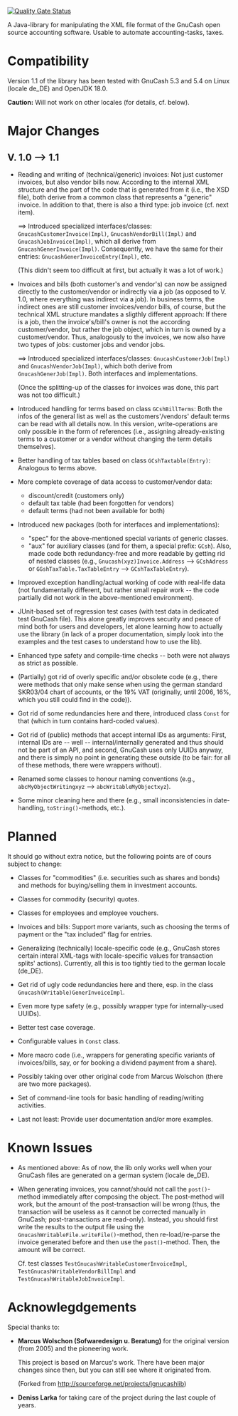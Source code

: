 [![Quality Gate Status](https://sonarcloud.io/api/project_badges/measure?project=DenissLarka_gnucash&metric=alert_status)](https://sonarcloud.io/summary/new_code?id=DenissLarka_gnucash)

A Java-library for manipulating the XML file format of the GnuCash open
source accounting software. Usable to automate accounting-tasks, taxes.

# Compatibility
Version 1.1 of the library has been tested with GnuCash 5.3 and 5.4 on Linux (locale de_DE) and OpenJDK 18.0.

**Caution:** Will not work on other locales (for details, cf. below).

# Major Changes 
## V. 1.0 --> 1.1
* Reading and writing of (technical/generic) invoices: Not just customer invoices, but also vendor bills now. According to the internal XML structure and the part of the code that is generated from it (i.e., the XSD file), both derive from a common class that represents a "generic" invoice. In addition to that, there is also a third type: job invoice (cf. next item).
    
    ==> Introduced specialized interfaces/classes: `GnucashCustomerInvoice(Impl)`, `GnucashVendorBill(Impl)` and `GnucashJobInvoice(Impl)`, which all derive from `GnucashGenerInvoice(Impl)`. Consequently, we have the same for their entries: `GnucashGenerInvoiceEntry(Impl)`, etc.

    (This didn't seem too difficult at first, but actually it was a lot of work.)

* Invoices and bills (both customer's and vendor's) can now be assigned directly to the customer/vendor or indirectly via a job (as opposed to V. 1.0, where everything was indirect via a job). In business terms, the indirect ones are still customer invoices/vendor bills, of course, but the technical XML structure mandates a sligthly different approach: If there is a job, then the invoice's/bill's owner is not the according customer/vendor, but rather the job object, which in turn is owned by a customer/vendor. Thus, analogously to the invoices, we now also have two types of jobs: customer jobs and vendor jobs.

    ==> Introduced specialized interfaces/classes: `GnucashCustomerJob(Impl)` and `GnucashVendorJob(Impl)`, which both derive from `GnucashGenerJob(Impl)`. Both interfaces and implementations.

   (Once the splitting-up of the classes for invoices was done, this part was not too difficult.)

* Introduced handling for terms based on class `GCshBillTerms`: Both the infos of the general list as well as the customers'/vendors' default terms can be read with all details now. In this version, write-operations are only possible in the form of references (i.e., assigning already-existing terms to a customer or a vendor without changing the term details themselves).

* Better handling of tax tables based on class `GCshTaxtable(Entry)`: Analogous to terms above.

* More complete coverage of data access to customer/vendor data:

  * discount/credit (customers only)
  * default tax table (had been forgotten for vendors)
  * default terms (had not been available for both)

* Introduced new packages (both for interfaces and implementations):

   *  "spec" for the above-mentioned special variants of generic classes.
   *  "aux" for auxiliary classes (and for them, a special prefix: `GCsh`). Also, made code both redundancy-free and more readable by getting rid of nested classes (e.g., `Gnucash(xyz)Invoice.Address` --> `GCshAdress` or `GGshTaxTable.TaxTableEntry` --> `GCshTaxTableEntry`).

* Improved exception handling/actual working of code with real-life data (not fundamentally different, but rather small repair work -- the code partially did not work in the above-mentioned environment).

* JUnit-based set of regression test cases (with test data in dedicated test GnuCash file). This alone greatly improves security and peace of mind both for users and developers, let alone learning how to actually use the library (in lack of a proper documentation, simply look into the examples and the test cases to understand how to use the lib).

* Enhanced type safety and compile-time checks -- both were not always as strict as possible.

* (Partially) got rid of overly specific and/or obsolete code (e.g., there were methods that only make sense when using the german standard SKR03/04 chart of accounts, or the 19% VAT (originally, until 2006, 16%, which you still could find in the code)).

* Got rid of some redundancies here and there, introduced class `Const` for that (which in turn contains hard-coded values).

* Got rid of (public) methods that accept internal IDs as arguments: First, internal IDs are -- well -- internal/internally generated and thus should not be part of an API, and second, GnuCash uses only UUIDs anyway, and there is simply no point in generating these outside (to be fair: for all of these methods, there were wrappers without).

* Renamed some classes to honour naming conventions (e.g., `abcMyObjectWritingxyz` --> `abcWritableMyObjectxyz`).

* Some minor cleaning here and there (e.g., small inconsistencies in date-handling, `toString()`-methods, etc.).

# Planned
It should go without extra notice, but the following points are of cours subject to change:

* Classes for "commodities" (i.e. securities such as shares and bonds) and methods for buying/selling them in investment accounts.

* Classes for commodity (security) quotes.

* Classes for employees and employee vouchers.

* Invoices and bills: Support more variants, such as choosing the terms of payment or the "tax included" flag for entries.

* Generalizing (technically) locale-specific code (e.g., GnuCash stores certain interal XML-tags with locale-specific values for transaction splits' actions). Currently, all this is too tightly tied to the german locale (de_DE).

* Get rid of ugly code redundancies here and there, esp. in the class `Gnucash(Writable)GenerInvoiceImpl`.

* Even more type safety (e.g., possibly wrapper type for internally-used UUIDs).

* Better test case coverage.

* Configurable values in `Const` class.

* More macro code (i.e., wrappers for generating specific variants of invoices/bills, say, or for booking a dividend payment from a share).

* Possibly taking over other original code from Marcus Wolschon (there are two more packages).

* Set of command-line tools for basic handling of reading/writing activities.

* Last not least: Provide user documentation and/or more examples.

# Known Issues
* As mentioned above: As of now, the lib only works well when your GnuCash files are generated on a german system (locale de_DE).

* When generating invoices, you cannot/should not call the `post()`-method immediately after composing the object. The post-method will work, but the amount of the post-transaction will be wrong (thus, the transaction will be useless as it cannot be corrected manually in GnuCash; post-transactions are read-only). Instead, you should first write the results to the output file using the `GnucashWritableFile.writeFile()`-method, then re-load/re-parse the invoice generated before and then use the `post()`-method. Then, the amount will be correct.

  Cf. test classes `TestGnucashWritableCustomerInvoiceImpl`, `TestGnucashWritableVendorBillImpl` and  `TestGnucashWritableJobInvoiceImpl`.

# Acknowlegdgements
Special thanks to: 

* **Marcus Wolschon (Sofwaredesign u. Beratung)** for the original version (from 2005) and the pioneering work.

    This project is based on Marcus's work. There have been major changes since then, but you can still see where it originated from.

  (Forked from http://sourceforge.net/projects/jgnucashlib)

* **Deniss Larka** for taking care of the project during the last couple of years.
